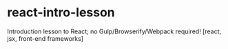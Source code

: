 # react-intro-lesson
Introduction lesson to React; no Gulp/Browserify/Webpack required! [react, jsx, front-end frameworks]
